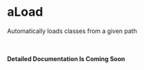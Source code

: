 # aLoad
Automatically loads classes from a given path

<br><br>
**Detailed Documentation Is Coming Soon**
